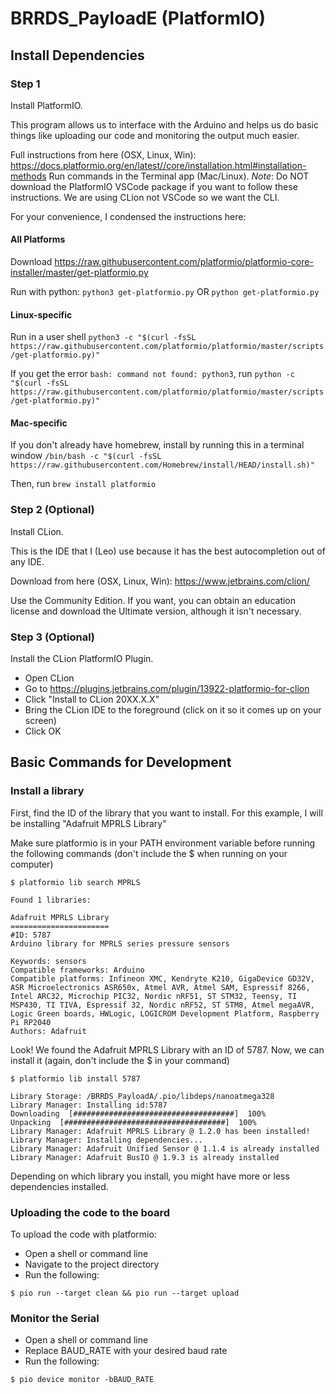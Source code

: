 # BRRDS_PayloadE (PlatformIO)

## Install Dependencies

### Step 1
Install PlatformIO.

This program allows us to interface with the Arduino and helps us do basic things like uploading our code and monitoring the output much easier.

Full instructions from here (OSX, Linux, Win): https://docs.platformio.org/en/latest//core/installation.html#installation-methods
Run commands in the Terminal app (Mac/Linux).
*Note*: Do NOT download the PlatformIO VSCode package if you want to follow these instructions. We are using CLion not VSCode so we want the CLI.

For your convenience, I condensed the instructions here:

#### All Platforms
Download https://raw.githubusercontent.com/platformio/platformio-core-installer/master/get-platformio.py

Run with python: `python3 get-platformio.py` OR `python get-platformio.py`

#### Linux-specific

Run in a user shell `python3 -c "$(curl -fsSL https://raw.githubusercontent.com/platformio/platformio/master/scripts/get-platformio.py)"`

If you get the error `bash: command not found: python3`, run `python -c "$(curl -fsSL https://raw.githubusercontent.com/platformio/platformio/master/scripts/get-platformio.py)"`

#### Mac-specific
If you don't already have homebrew, install by running this in a terminal window
`/bin/bash -c "$(curl -fsSL https://raw.githubusercontent.com/Homebrew/install/HEAD/install.sh)"`

Then, run `brew install platformio`

### Step 2 (Optional)

Install CLion.

This is the IDE that I (Leo) use because it has the best autocompletion out of any IDE.

Download from here (OSX, Linux, Win): https://www.jetbrains.com/clion/

Use the Community Edition. If you want, you can obtain an education license and download the Ultimate version, although it isn't necessary.

### Step 3 (Optional)
Install the CLion PlatformIO Plugin.

* Open CLion
* Go to https://plugins.jetbrains.com/plugin/13922-platformio-for-clion
* Click "Install to CLion 20XX.X.X"
* Bring the CLion IDE to the foreground (click on it so it comes up on your screen)
* Click OK

## Basic Commands for Development

### Install a library
First, find the ID of the library that you want to install. For this example, I will be installing "Adafruit MPRLS Library"

Make sure platformio is in your PATH environment variable before running the following commands (don't include the $ when running on your computer)
```shell
$ platformio lib search MPRLS

Found 1 libraries:

Adafruit MPRLS Library
======================
#ID: 5787
Arduino library for MPRLS series pressure sensors

Keywords: sensors
Compatible frameworks: Arduino
Compatible platforms: Infineon XMC, Kendryte K210, GigaDevice GD32V, ASR Microelectronics ASR650x, Atmel AVR, Atmel SAM, Espressif 8266, Intel ARC32, Microchip PIC32, Nordic nRF51, ST STM32, Teensy, TI MSP430, TI TIVA, Espressif 32, Nordic nRF52, ST STM8, Atmel megaAVR, Logic Green boards, HWLogic, LOGICROM Development Platform, Raspberry Pi RP2040
Authors: Adafruit
```
Look! We found the Adafruit MPRLS Library with an ID of 5787. Now, we can install it (again, don't include the $ in your command)
```shell
$ platformio lib install 5787

Library Storage: /BRRDS_PayloadA/.pio/libdeps/nanoatmega328
Library Manager: Installing id:5787
Downloading  [####################################]  100%
Unpacking  [####################################]  100%
Library Manager: Adafruit MPRLS Library @ 1.2.0 has been installed!
Library Manager: Installing dependencies...
Library Manager: Adafruit Unified Sensor @ 1.1.4 is already installed
Library Manager: Adafruit BusIO @ 1.9.3 is already installed

```
Depending on which library you install, you might have more or less dependencies installed.

### Uploading the code to the board
To upload the code with platformio:

* Open a shell or command line
* Navigate to the project directory
* Run the following:
```shell
$ pio run --target clean && pio run --target upload
```
### Monitor the Serial
* Open a shell or command line
* Replace BAUD_RATE with your desired baud rate
* Run the following:
 ```shell
$ pio device monitor -bBAUD_RATE
```